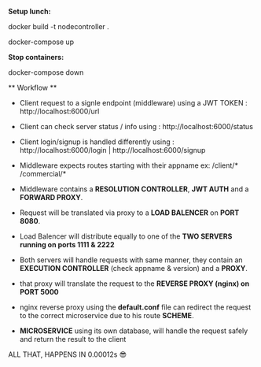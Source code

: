 **Setup lunch:** 

docker build -t nodecontroller .

docker-compose up

**Stop containers:** 

docker-compose down


** Workflow ** 

* Client request to a signle endpoint (middleware) using a JWT TOKEN : http://localhost:6000/url
* Client can check server status / info using : http://localhost:6000/status
* Client login/signup is handled differently using : http://localhost:6000/login | http://localhost:6000/signup
* Middleware expects routes starting with their appname ex: /client/*  /commercial/*

* Middleware contains a **RESOLUTION CONTROLLER**, **JWT AUTH** and a **FORWARD PROXY**.
* Request will be translated via proxy to a **LOAD BALENCER** on **PORT 8080**.
* Load Balencer will distribute equally to one of the **TWO SERVERS running on ports 1111 & 2222**
* Both servers will handle requests with same manner, they contain an **EXECUTION CONTROLLER** (check appname & version) and a **PROXY**.
* that proxy will translate the request to the **REVERSE PROXY (nginx) on PORT 5000** 
* nginx reverse proxy using the **default.conf** file can redirect the request to the correct microservice due to his route **SCHEME**.
* **MICROSERVICE** using its own database, will handle the request safely and return the result to the client



ALL THAT, HAPPENS IN 0.00012s 😎


